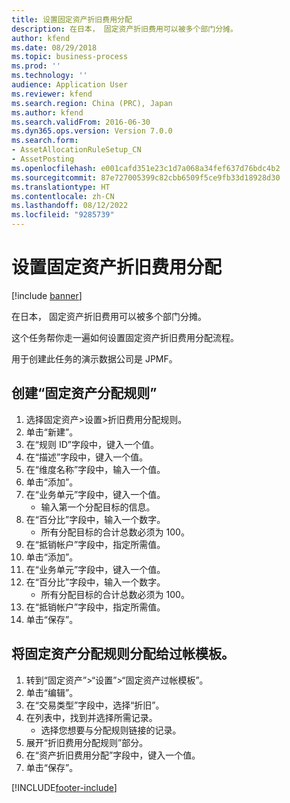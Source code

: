 ```yaml
---
title: 设置固定资产折旧费用分配
description: 在日本， 固定资产折旧费用可以被多个部门分摊。
author: kfend
ms.date: 08/29/2018
ms.topic: business-process
ms.prod: ''
ms.technology: ''
audience: Application User
ms.reviewer: kfend
ms.search.region: China (PRC), Japan
ms.author: kfend
ms.search.validFrom: 2016-06-30
ms.dyn365.ops.version: Version 7.0.0
ms.search.form:
- AssetAllocationRuleSetup_CN
- AssetPosting
ms.openlocfilehash: e001cafd351e23c1d7a068a34fef637d76bdc4b2
ms.sourcegitcommit: 87e727005399c82cbb6509f5ce9fb33d18928d30
ms.translationtype: HT
ms.contentlocale: zh-CN
ms.lasthandoff: 08/12/2022
ms.locfileid: "9285739"
---
```

# <a name="setup-fixed-asset-depreciation-allocation"></a>设置固定资产折旧费用分配

[!include [banner](../../includes/banner.md)]

在日本， 固定资产折旧费用可以被多个部门分摊。 



这个任务帮你走一遍如何设置固定资产折旧费用分配流程。 



用于创建此任务的演示数据公司是 JPMF。


## <a name="create-a-fixed-asset-allocation-rule"></a>创建“固定资产分配规则”
1. 选择固定资产>设置>折旧费用分配规则。
2. 单击“新建”。
3. 在“规则 ID”字段中，键入一个值。
4. 在“描述”字段中，键入一个值。
5. 在“维度名称”字段中，输入一个值。
6. 单击“添加”。
7. 在“业务单元”字段中，键入一个值。
    * 输入第一个分配目标的信息。  
8. 在“百分比”字段中，输入一个数字。
    * 所有分配目标的合计总数必须为 100。  
9. 在“抵销帐户”字段中，指定所需值。
10. 单击“添加”。
11. 在“业务单元”字段中，键入一个值。
12. 在“百分比”字段中，输入一个数字。
    * 所有分配目标的合计总数必须为 100。  
13. 在“抵销帐户”字段中，指定所需值。
14. 单击“保存”。

## <a name="assign-a-fixed-asset-allocation-rule-to-a-posting-profile"></a>将固定资产分配规则分配给过帐模板。
1. 转到“固定资产”>“设置”>“固定资产过帐模板”。
2. 单击“编辑”。
3. 在“交易类型”字段中，选择“折旧”。
4. 在列表中，找到并选择所需记录。
    * 选择您想要与分配规则链接的记录。  
5. 展开“折旧费用分配规则”部分。
6. 在“资产折旧费用分配”字段中，键入一个值。
7. 单击“保存”。



[!INCLUDE[footer-include](../../../includes/footer-banner.md)]
